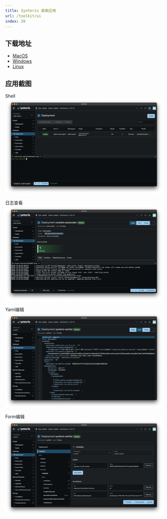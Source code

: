 ```yaml
---
title: Synterix 桌面应用
url: /toolkit/ui
index: 20
---
```


## 下载地址

- [MacOS](https://github.com/sebertes/synterix-ui/releases/download/v0.0.1/synterix-mac-arm64-1.0.0.dmg)
- [Windows](https://github.com/sebertes/synterix-ui/releases/download/v0.0.1/synterix-win-x64-1.0.0.exe)
- [Linux](https://github.com/sebertes/synterix-ui/releases/download/v0.0.1/synterix-linux-x86_64-1.0.0.AppImage)

## 应用截图

Shell
![](/images/pic_shell.png)

日志查看
![](/images/pic_log.png)

Yaml编辑
![](/images/pic_yaml.png)

Form编辑
![](/images/pic_form.png)